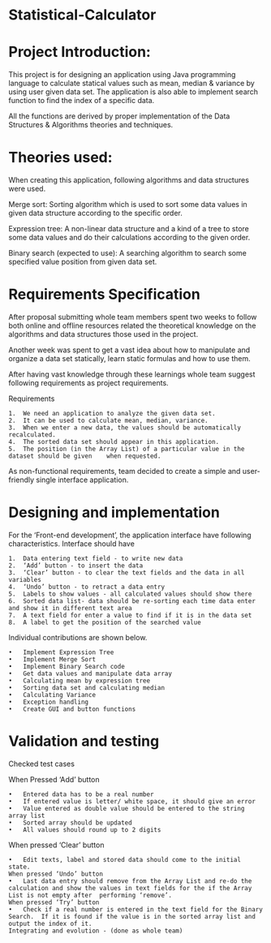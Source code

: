 # Statistical-Calculator

# Project Introduction:
  This project is for designing an application using Java programming language to calculate statical values such as mean, median & variance by using user given data set.  The application is also able to implement search function to find the index of a specific data.

  All the functions are derived by proper implementation of the Data Structures & Algorithms theories and techniques.
  
# Theories used:
When creating this application, following algorithms and data structures were used.

  Merge sort:
  Sorting algorithm which is used to sort some data values in given data structure according to the specific order.

  Expression tree:
  A non-linear data structure and a kind of a tree to store some data values and do their calculations according to the given order.

  Binary search (expected to use):
  A searching algorithm to search some specified value position from given data set.

# Requirements Specification 
After proposal submitting whole team members spent two weeks to follow both online and offline resources related the theoretical knowledge on the algorithms and data structures those used in the project.

Another week was spent to get a vast idea about how to manipulate and organize a data set statically, learn static formulas and how to use them.

After having vast knowledge through these learnings whole team suggest following requirements as project requirements.

Requirements

    1.  We need an application to analyze the given data set.
    2.  It can be used to calculate mean, median, variance.
    3.  When we enter a new data, the values should be automatically recalculated.
    4.  The sorted data set should appear in this application.
    5.  The position (in the Array List) of a particular value in the dataset should be given    when requested.

As non-functional requirements, team decided to create a simple and user-friendly single interface application.

# Designing and implementation
   For the ‘Front-end development’, the application interface have following characteristics.
  Interface should have

    1.	Data entering text field - to write new data
    2.	‘Add’ button - to insert the data
    3.	‘Clear’ button - to clear the text fields and the data in all variables
    4.	‘Undo’ button - to retract a data entry
    5.	Labels to show values - all calculated values should show there
    6.	Sorted data list- data should be re-sorting each time data enter and show it in different text area
    7.	A text field for enter a value to find if it is in the data set
    8.	A label to get the position of the searched value
    
Individual contributions are shown below.

    •	Implement Expression Tree
    •	Implement Merge Sort
    •	Implement Binary Search code
    •	Get data values and manipulate data array
    •	Calculating mean by expression tree
    •	Sorting data set and calculating median
    •	Calculating Variance
    •	Exception handling
    •	Create GUI and button functions 
    
# Validation and testing 
Checked test cases

When Pressed ‘Add’ button

    •	Entered data has to be a real number
    •	If entered value is letter/ white space, it should give an error
    •	Value entered as double value should be entered to the string array list
    •	Sorted array should be updated
    •	All values should round up to 2 digits

When pressed ‘Clear’ button

    •	Edit texts, label and stored data should come to the initial state.
    When pressed ‘Undo’ button
    •	Last data entry should remove from the Array List and re-do the calculation and show the values in text fields for the if the Array List is not empty after  performing ‘remove’.
    When pressed ‘Try’ button
    •	Check if a real number is entered in the text field for the Binary Search.  If it is found if the value is in the sorted array list and output the index of it.
    Integrating and evolution - (done as whole team)



